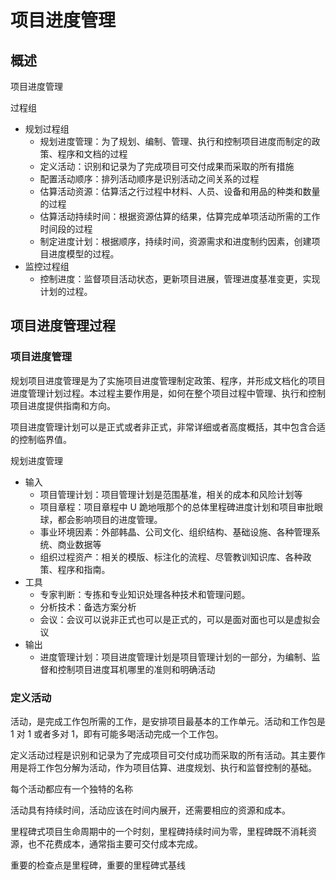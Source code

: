 # 项目进度管理

## 概述

项目进度管理

过程组

- 规划过程组
  - 规划进度管理：为了规划、编制、管理、执行和控制项目进度而制定的政策、程序和文档的过程
  - 定义活动：识别和记录为了完成项目可交付成果而采取的所有措施
  - 配置活动顺序：排列活动顺序是识别活动之间关系的过程
  - 估算活动资源：估算活之行过程中材料、人员、设备和用品的种类和数量的过程
  - 估算活动持续时间：根据资源估算的结果，估算完成单项活动所需的工作时间段的过程
  - 制定进度计划：根据顺序，持续时间，资源需求和进度制约因素，创建项目进度模型的过程。
- 监控过程组
  - 控制进度：监督项目活动状态，更新项目进展，管理进度基准变更，实现计划的过程。

## 项目进度管理过程

### 项目进度管理

规划项目进度管理是为了实施项目进度管理制定政策、程序，并形成文档化的项目进度管理计划过程。本过程主要作用是，如何在整个项目过程中管理、执行和控制项目进度提供指南和方向。

项目进度管理计划可以是正式或者非正式，非常详细或者高度概括，其中包含合适的控制临界值。

规划进度管理

- 输入
  - 项目管理计划：项目管理计划是范围基准，相关的成本和风险计划等
  - 项目章程：项目章程中 U 跪地哦那个的总体里程碑进度计划和项目审批眼球，都会影响项目的进度管理。
  - 事业环境因素：外部韩晶、公司文化、组织结构、基础设施、各种管理系统、商业数据等
  - 组织过程资产：相关的模版、标注化的流程、尽管教训知识库、各种政策、程序和指南。
- 工具
  - 专家判断：专拣和专业知识处理各种技术和管理问题。
  - 分析技术：备选方案分析
  - 会议：会议可以说非正式也可以是正式的，可以是面对面也可以是虚拟会议
- 输出
  - 进度管理计划：项目进度管理计划是项目管理计划的一部分，为编制、监督和控制项目进度耳机哪里的准则和明确活动

### 定义活动

活动，是完成工作包所需的工作，是安排项目最基本的工作单元。活动和工作包是 1 对 1 或者多对 1，即有可能多喝活动完成一个工作包。

定义活动过程是识别和记录为了完成项目可交付成功而采取的所有活动。其主要作用是将工作包分解为活动，作为项目估算、进度规划、执行和监督控制的基础。

每个活动都应有一个独特的名称

活动具有持续时间，活动应该在时间内展开，还需要相应的资源和成本。

里程碑式项目生命周期中的一个时刻，里程碑持续时间为零，里程碑既不消耗资源，也不花费成本，通常指主要可交付成本完成。

重要的检查点是里程碑，重要的里程碑式基线
